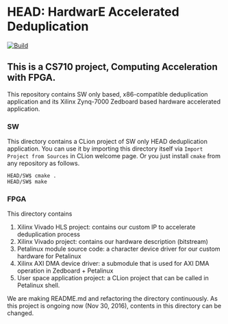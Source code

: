 # HEAD: HardwarE Accelerated Deduplication

[![Build](https://travis-ci.org/insujang/HEAD.svg?branch=master)](https://travis-ci.org/insujang/HEAD)

## This is a CS710 project, Computing Acceleration with FPGA.

This repository contains SW only based, x86-compatible deduplication application and its Xilinx Zynq-7000 Zedboard based hardware accelerated application.



### SW
This directory contains a CLion project of SW only HEAD deduplication application. You can use it by importing this directory itself via `Import Project from Sources` in CLion welcome page. Or you just install `cmake` from any repository as follows.
```
HEAD/SW$ cmake .
HEAD/SW$ make
```

### FPGA
This directory contains

1. Xilinx Vivado HLS project: contains our custom IP to accelerate deduplication process
2. Xilinx Vivado project: contains our hardware description (bitstream)
3. Petalinux module source code: a character device driver for our custom hardware for Petalinux
4. Xilinx AXI DMA device driver: a submodule that is used for AXI DMA operation in Zedboard + Petalinux
5. User space application project: a CLion project that can be called in Petalinux shell.

We are making README.md and refactoring the directory continuously.
As this project is ongoing now (Nov 30, 2016), contents in this directory can be changed.